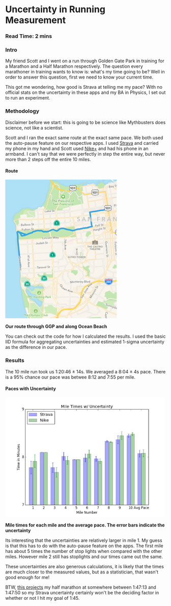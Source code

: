 # Uncertainty in Running Measurement

### Read Time: 2 mins

### Intro
My friend Scott and I went on a run through Golden Gate Park in training for a Marathon and a Half Marathon respectively.  The question every marathoner in training wants to know is: what's my time going to be?  Well in order to answer this question, first we need to know your current time.

This got me wondering, how good is Strava at telling me my pace?  With no official stats on the uncertainty in these apps and my BA in Physics, I set out to run an experiment.

### Methodology

Disclaimer before we start: this is going to be science like Mythbusters does science, not like a scientist.

Scott and I ran the exact same route at the exact same pace.  We both used the auto-pause feature on our respective apps.  I used [Strava](https://www.strava.com/) and carried my phone in my hand and Scott used [Nike+](http://www.nike.com/us/en_us/c/running/nikeplus/gps-app) and had his phone in an armband.  I can't say that we were perfectly in step the entire way, but never more than 2 steps off the entire 10 miles.

#### Route

<img src="route.png" style="width: 350px;"/>​

**Our route through GGP and along Ocean Beach**

You can check out the code for how I calculated the results.  I used the basic IID formula for aggregating uncertainties and estimated 1-sigma uncertainty as the difference in our pace.

### Results
The 10 mile run took us 1:20:46 &plusmn; 14s.  We averaged a 8:04 &plusmn; 4s pace.  There is a 95% chance our pace was betwee 8:12 and 7:55 per mile.

#### Paces with Uncertainty
<img src="pace.png" style="width: 500px;"/>​

**Mile times for each mile and the average pace.  The error bars indicate the uncertainty**

Its interesting that the uncertainties are relatively larger in mile 1.  My guess is that this has to do with the auto-pause feature on the apps.  The first mile has about 5 times the number of stop lights when compared with the other miles.  However mile 2 still has stoplights and our times came out the same.  

These uncertainties are also generous calculations, it is likely that the times are much closer to the measured values, but as a statistician, that wasn't good enough for me!

BTW, [this projects](http://www.runnersworld.co.uk/general/rws-race-time-predictor/1681.html) my half marathon at somewhere between 1:47:13 and 1:47:50 so my Strava uncertainty certainly won't be the deciding factor in whether or not I hit my goal of 1:45.
